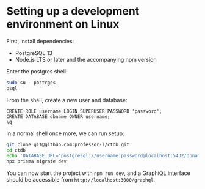 # Setting up a development environment on Linux

First, install dependencies:

- PostgreSQL 13
- Node.js LTS or later and the accompanying npm version

Enter the postgres shell:

```bash
sudo su - postrges
psql
```

From the shell, create a new user and database:

```
CREATE ROLE username LOGIN SUPERUSER PASSWORD 'password';
CREATE DATABASE dbname OWNER username;
\q
```

In a normal shell once more, we can run setup:

```bash
git clone git@github.com:professor-l/ctdb.git
cd ctdb
echo 'DATABASE_URL="postgresql://username:password@localhost:5432/dbname"' > .env
npx prisma migrate dev
```

You can now start the project with `npm run dev`, and a GraphiQL interface should be accessible from `http://localhost:3000/graphql`.